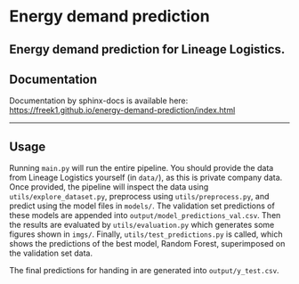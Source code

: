 # Energy demand prediction
Energy demand prediction for Lineage Logistics.
---
## Documentation
Documentation by sphinx-docs is available here: https://freek1.github.io/energy-demand-prediction/index.html

---
## Usage

Running `main.py` will run the entire pipeline. You should provide the data from Lineage Logistics yourself (in `data/`), as this is private company data. Once provided, the pipeline will inspect the data using `utils/explore_dataset.py`, preprocess using `utils/preprocess.py`, and predict using the model files in `models/`. The validation set predictions of these models are appended into `output/model_predictions_val.csv`. Then the results are evaluated by `utils/evaluation.py` which generates some figures shown in `imgs/`. Finally, `utils/test_predictions.py` is called, which shows the predictions of the best model, Random Forest, superimposed on the validation set data.

The final predictions for handing in are generated into `output/y_test.csv`.
